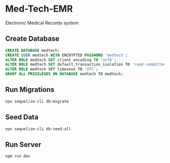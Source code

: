 # Med-Tech-EMR

Electronic Medical Records system

## Create Database

```sql
CREATE DATABASE medtech;
CREATE USER medtech WITH ENCRYPTED PASSWORD 'medtech';
ALTER ROLE medtech SET client_encoding TO 'utf8';
ALTER ROLE medtech SET default_transaction_isolation TO 'read committed';
ALTER ROLE medtech SET timezone TO 'UTC';
GRANT ALL PRIVILEGES ON DATABASE medtech TO medtech;
```


## Run Migrations
```bash
npx sequelize-cli db:migrate
```


## Seed Data
```bash
npx sequelize-cli db:seed:all
```


## Run Server
```bash
npm run dev
```
